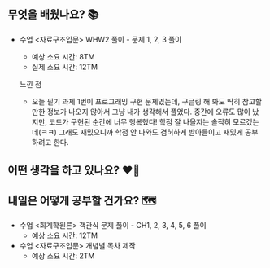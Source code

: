 ## 무엇을 배웠나요? 📚
- 수업 <자료구조입문> WHW2 풀이 - 문제 1, 2, 3 풀이
    - 예상 소요 시간: 8TM
    - 실제 소요 시간: 12TM

    느낀 점
    - 오늘 필기 과제 1번이 프로그래밍 구현 문제였는데, 구글링 해 봐도 딱히 참고할 만한 정보가 나오지 않아서 그냥 내가 생각해서 풀었다. 중간에 오류도 많이 났지만, 코드가 구현된 순간에 너무 행복했다! 학점 잘 나올지는 솔직히 모르겠는데(ㅋㅋ) 그래도 재밌으니까 학점 안 나와도 겸허하게 받아들이고 재밌게 공부하려고 한다.

## 어떤 생각을 하고 있나요? ❤️‍🔥

## 내일은 어떻게 공부할 건가요? 🗺
- 수업 <회계학원론> 객관식 문제 풀이 - CH1, 2, 3, 4, 5, 6 풀이
    - 예상 소요 시간: 12TM
- 수업 <자료구조입문> 개념별 목차 제작
    - 예상 소요 시간: 2TM


